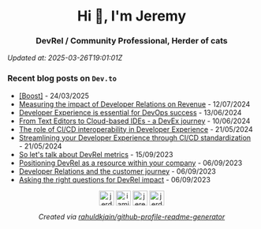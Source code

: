<h1 align="center">Hi 👋, I'm Jeremy</h1>
<h3 align="center">DevRel / Community Professional, Herder of cats</h3>

*Updated at: 2025-03-26T19:01:01Z*



### Recent blog posts on `Dev.to`


- [[Boost]](https://dev.to/jerdog/-23a3) - 24/03/2025
- [Measuring the impact of Developer Relations on Revenue](https://dev.to/jerdog/measuring-the-impact-of-developer-relations-on-revenue-17ia) - 12/07/2024
- [Developer Experience is essential for DevOps success](https://dev.to/jerdog/developer-experience-is-essential-for-devops-success-18nc) - 13/06/2024
- [From Text Editors to Cloud-based IDEs - a DevEx journey](https://dev.to/jerdog/from-text-editors-to-cloud-based-ides-a-devex-journey-312a) - 10/06/2024
- [The role of CI/CD interoperability in Developer Experience](https://dev.to/jerdog/the-role-of-cicd-interoperability-in-developer-experience-26dl) - 21/05/2024
- [Streamlining your Developer Experience through CI/CD standardization](https://dev.to/jerdog/streamlining-your-developer-experience-through-cicd-standardization-54ab) - 21/05/2024
- [So let&#39;s talk about DevRel metrics](https://dev.to/jerdog/so-lets-talk-about-devrel-metrics-and-impact-1chm) - 15/09/2023
- [Positioning DevRel as a resource within your company](https://dev.to/jerdog/positioning-devrel-as-a-resource-within-your-company-4cna) - 06/09/2023
- [Developer Relations and the customer journey](https://dev.to/jerdog/devrel-and-the-customer-journey-4gjc) - 06/09/2023
- [Asking the right questions for DevRel impact](https://dev.to/jerdog/asking-the-right-questions-for-devrel-impact-2nan) - 06/09/2023

<p align="center">
<a href="https://dev.to/jerdog" target="blank"><img align="center" src="https://cdn.jsdelivr.net/npm/simple-icons@3.0.1/icons/dev-dot-to.svg" alt="jerdog" height="30" width="30" /></a>
<a href="https://twitter.com/iamjerdog" target="blank"><img align="center" src="https://cdn.jsdelivr.net/npm/simple-icons@3.0.1/icons/twitter.svg" alt="iamjerdog" height="30" width="30" /></a>
<a href="https://linkedin.com/in/jeremymeiss" target="blank"><img align="center" src="https://cdn.jsdelivr.net/npm/simple-icons@3.0.1/icons/linkedin.svg" alt="jeremymeiss" height="30" width="30" /></a>
<a href="https://stackoverflow.com/users/jerdog" target="blank"><img align="center" src="https://cdn.jsdelivr.net/npm/simple-icons@3.0.1/icons/stackoverflow.svg" alt="jerdog" height="30" width="30" /></a>
</p>

<p align="center">
<em>Created via <a href="https://github.com/rahuldkjain/github-profile-readme-generator">rahuldkjain/github-profile-readme-generator</a></em>
</p>
